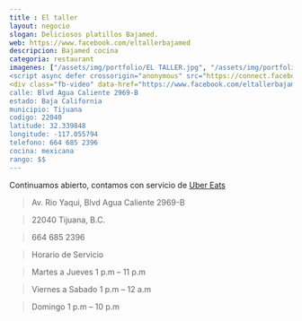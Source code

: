 ```yaml
---
title : El taller
layout: negocio
slogan: Deliciosos platillos Bajamed.
web: https://www.facebook.com/eltallerbajamed
descripcion: Bajamed cocina
categoria: restaurant
imagenes: ["/assets/img/portfolio/EL TALLER.jpg", "/assets/img/portfolio/eltaller1.jpg", "/assets/img/portfolio/eltaller2.jpg", "/assets/img/portfolio/eltaller20.jpg", "<div id="fb-root"></div>
<script async defer crossorigin="anonymous" src="https://connect.facebook.net/en_US/sdk.js#xfbml=1&version=v6.0"></script>
<div class="fb-video" data-href="https://www.facebook.com/eltallerbajamed/videos/667061594079317/" data-show-text="false" data-width=""><blockquote cite="https://developers.facebook.com/eltallerbajamed/videos/667061594079317/" class="fb-xfbml-parse-ignore"><a href="https://developers.facebook.com/eltallerbajamed/videos/667061594079317/">¡Disfruta de la cocina BajaMed en tu casa!</a><p>¡Disfruta de la cocina BajaMed en tu casa!</p>Posted by <a href="https://www.facebook.com/eltallerbajamed/">El Taller BajaMed</a> on Wednesday, April 15, 2020</blockquote></div>"]
calle: Blvd Agua Caliente 2969-B
estado: Baja California
municipio: Tijuana
codigo: 22040
latitude: 32.339848
longitude: -117.055794
telefono: 664 685 2396
cocina: mexicana
rango: $$
---
```


Continuamos abierto, contamos con servicio de [Uber Eats](https://www.ubereats.com/mx/tijuana/food-delivery/el-taller-baja-med/Y-DuQl5USmWEsg6ioR7EVA)

>Av. Rio Yaqui, Blvd Agua Caliente 2969-B

>22040 Tijuana, B.C.

>664 685 2396

>Horario de Servicio 

>Martes a Jueves 1 p.m – 11 p.m             

>Viernes a Sabado	1 p.m – 12 a.m  		  

>Domingo 1 p.m – 10 p.m




